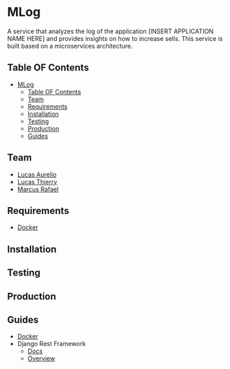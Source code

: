 # MLog

A service that analyzes the log of the application [INSERT APPLICATION NAME HERE] and provides insights on how to increase sells.
This service is built based on a microservices architecture.

## Table OF Contents

- [MLog](#mlog)
  - [Table OF Contents](#table-of-contents)
  - [Team](#team)
  - [Requirements](#requirements)
  - [Installation](#installation)
  - [Testing](#testing)
  - [Production](#production)
  - [Guides](#guides)

## Team

- [Lucas Aurelio](https://github.com/lucas625)
- [Lucas Thierry](https://github.com/lucasthierry)
- [Marcus Rafael](https://github.com/marcusrafael)

## Requirements

- [Docker](https://www.docker.com/)

## Installation

## Testing

## Production

## Guides

- [Docker](https://docs.docker.com/get-started/)
- Django Rest Framework
  - [Docs](https://www.django-rest-framework.org/)
  - [Overview](http://www.cdrf.co/)
